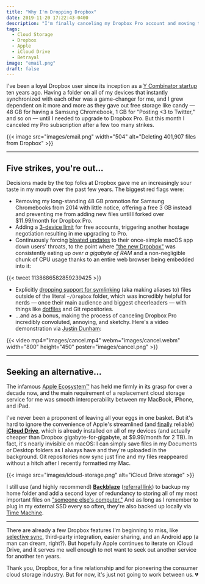 ```yaml
---
title: "Why I'm Dropping Dropbox"
date: 2019-11-20 17:22:43-0400
description: "I'm finally canceling my Dropbox Pro account and moving to iCloud Drive for synchronized cloud storage."
tags:
  - Cloud Storage
  - Dropbox
  - Apple
  - iCloud Drive
  - Betrayal
image: "email.png"
draft: false
---
```


I've been a loyal Dropbox user since its inception as a [Y Combinator startup](https://www.ycombinator.com/apply/dropbox/) ten years ago. Having a folder on all of my devices that instantly synchronized with each other was a game-changer for me, and I grew dependent on it more and more as they gave out free storage like candy — 48 GB for having a Samsung Chromebook, 1 GB for "Posting <3 to Twitter," and so on — until I needed to upgrade to Dropbox Pro. But this month I canceled my Pro subscription after a few too many strikes.

{{< image src="images/email.png" width="504" alt="Deleting 401,907 files from Dropbox" >}}

---

## Five strikes, you're out...

Decisions made by the top folks at Dropbox gave me an increasingly sour taste in my mouth over the past few years. The biggest red flags were:

- Removing my long-standing 48 GB promotion for Samsung Chromebooks from 2014 with little notice, offering a free 3 GB instead and preventing me from adding new files until I forked over $11.99/month for Dropbox Pro.
- Adding a [3-device limit](https://help.dropbox.com/account/computer-limit) for free accounts, triggering another hostage negotiation resulting in me upgrading to Pro.
- Continuously forcing [bloated updates](https://www.theverge.com/2019/6/11/18661673/new-dropbox-desktop-app-google-docs-slack-atlassian) to their once-simple macOS app down users' throats, to the point where ["the new Dropbox"](https://blog.dropbox.com/topics/product-tips/new-dropbox) was consistently eating up _over a gigabyte of RAM_ and a non-negligible chunk of CPU usage thanks to an entire web browser being embedded into it:

{{< tweet 1138686582859239425 >}}

- Explicitly [dropping support for symlinking](https://news.ycombinator.com/item?id=20844363) (aka making aliases to) files outside of the literal `~/Dropbox` folder, which was incredibly helpful for nerds — once their main audience and biggest cheerleaders — with things like [dotfiles](https://github.com/jakejarvis/dotfiles) and Git repositories.
- ...and as a bonus, making the process of canceling Dropbox Pro incredibly convoluted, annoying, and sketchy. Here's a video demonstration via [Justin Dunham](https://twitter.com/jwyattd):

{{< video mp4="images/cancel.mp4" webm="images/cancel.webm" width="800" height="450" poster="images/cancel.png" >}}

---

## Seeking an alternative...

The infamous [Apple Ecosystem™](https://medium.com/swlh/the-irresistible-lure-of-the-apple-ecosystem-81bf8d66294a) has held me firmly in its grasp for over a decade now, and the main requirement of a replacement cloud storage service for me was smooth interoperability between my MacBook, iPhone, and iPad.

I've never been a proponent of leaving all your eggs in one basket. But it's hard to ignore the convenience of Apple's streamlined (and [finally](https://www.imore.com/developers-encounter-major-icloud-issues-ios-13-beta) reliable) [**iCloud Drive**](https://www.apple.com/icloud/), which is already installed on all of my devices (and actually cheaper than Dropbox gigabyte-for-gigabyte, at $9.99/month for 2 TB). In fact, it's nearly invisible on macOS: I can simply save files in my Documents or Desktop folders as I always have and they're uploaded in the background. Git repositories now sync just fine and my files reappeared without a hitch after I recently formatted my Mac.

{{< image src="images/icloud-storage.png" alt="iCloud Drive storage" >}}

I still use (and highly recommend) [**Backblaze**](https://www.backblaze.com/) ([referral link](https://secure.backblaze.com/r/00x84e)) to backup my home folder and add a second layer of redundancy to storing all of my most important files on ["someone else's computer."](https://www.zdnet.com/article/stop-saying-the-cloud-is-just-someone-elses-computer-because-its-not/) And as long as I remember to plug in my external SSD every so often, they're also backed up locally via [Time Machine](https://support.apple.com/en-us/HT201250).

---

There are already a few Dropbox features I'm beginning to miss, like [selective sync](https://help.dropbox.com/installs-integrations/sync-uploads/selective-sync-overview), third-party integration, easier sharing, and an Android app (a man can dream, right?). But hopefully Apple continues to iterate on iCloud Drive, and it serves me well enough to not want to seek out another service for another ten years.

Thank you, Dropbox, for a fine relationship and for pioneering the consumer cloud storage industry. But for now, it's just not going to work between us. 💔
